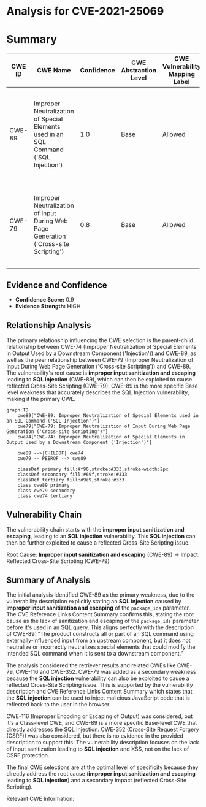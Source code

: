 # Analysis for CVE-2021-25069

# Summary

| CWE ID | CWE Name | Confidence | CWE Abstraction Level | CWE Vulnerability Mapping Label | CWE-Vulnerability Mapping Notes |
|---|---|---|---|---|---|
| CWE-89 | Improper Neutralization of Special Elements used in an SQL Command ('SQL Injection') | 1.0 | Base | Allowed | Primary CWE. The vulnerability stems from **improper input sanitization and escaping** leading to **SQL injection**. |
| CWE-79 | Improper Neutralization of Input During Web Page Generation ('Cross-site Scripting') | 0.8 | Base | Allowed | Secondary CWE. The **SQL injection** can also be exploited to cause a Reflected Cross-Site Scripting issue. |

## Evidence and Confidence

*   **Confidence Score:** 0.9
*   **Evidence Strength:** HIGH

## Relationship Analysis

The primary relationship influencing the CWE selection is the parent-child relationship between CWE-74 (Improper Neutralization of Special Elements in Output Used by a Downstream Component ('Injection')) and CWE-89, as well as the peer relationship between CWE-79 (Improper Neutralization of Input During Web Page Generation ('Cross-site Scripting')) and CWE-89. The vulnerability's root cause is **improper input sanitization and escaping** leading to **SQL injection** (CWE-89), which can then be exploited to cause reflected Cross-Site Scripting (CWE-79). CWE-89 is the more specific Base level weakness that accurately describes the SQL Injection vulnerability, making it the primary CWE.

```mermaid
graph TD
    cwe89["CWE-89: Improper Neutralization of Special Elements used in an SQL Command ('SQL Injection')"]
    cwe79["CWE-79: Improper Neutralization of Input During Web Page Generation ('Cross-site Scripting')"]
    cwe74["CWE-74: Improper Neutralization of Special Elements in Output Used by a Downstream Component ('Injection')"]
    
    cwe89 -->|CHILDOF| cwe74
    cwe79 -- PEEROF --> cwe89

    classDef primary fill:#f96,stroke:#333,stroke-width:2px
    classDef secondary fill:#69f,stroke:#333
    classDef tertiary fill:#9e9,stroke:#333
    class cwe89 primary
    class cwe79 secondary
    class cwe74 tertiary
```

## Vulnerability Chain

The vulnerability chain starts with the **improper input sanitization and escaping**, leading to an **SQL injection** vulnerability. This **SQL injection** can then be further exploited to cause a reflected Cross-Site Scripting issue.

Root Cause: **Improper input sanitization and escaping** (CWE-89) -> Impact: Reflected Cross-Site Scripting (CWE-79)

## Summary of Analysis

The initial analysis identified CWE-89 as the primary weakness, due to the vulnerability description explicitly stating an **SQL injection** caused by **improper input sanitization and escaping** of the `package_ids` parameter. The CVE Reference Links Content Summary confirms this, stating the root cause as the lack of sanitization and escaping of the `package_ids` parameter before it's used in an SQL query. This aligns perfectly with the description of CWE-89: "The product constructs all or part of an SQL command using externally-influenced input from an upstream component, but it does not neutralize or incorrectly neutralizes special elements that could modify the intended SQL command when it is sent to a downstream component."

The analysis considered the retriever results and related CWEs like CWE-79, CWE-116 and CWE-352. CWE-79 was added as a secondary weakness because the **SQL injection** vulnerability can also be exploited to cause a reflected Cross-Site Scripting issue. This is supported by the vulnerability description and CVE Reference Links Content Summary which states that the **SQL injection** can be used to inject malicious JavaScript code that is reflected back to the user in the browser.

CWE-116 (Improper Encoding or Escaping of Output) was considered, but it's a Class-level CWE, and CWE-89 is a more specific Base-level CWE that directly addresses the SQL Injection. CWE-352 (Cross-Site Request Forgery (CSRF)) was also considered, but there is no evidence in the provided description to support this. The vulnerability description focuses on the lack of input sanitization leading to **SQL injection** and XSS, not on the lack of CSRF protection.

The final CWE selections are at the optimal level of specificity because they directly address the root cause (**improper input sanitization and escaping** leading to **SQL injection**) and a secondary impact (reflected Cross-Site Scripting).

Relevant CWE Information: